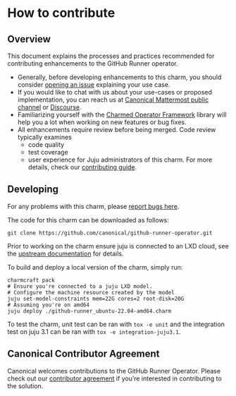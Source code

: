 # How to contribute

## Overview
This document explains the processes and practices recommended for contributing enhancements to the GitHub Runner operator.

* Generally, before developing enhancements to this charm, you should consider [opening an issue](https://github.com/canonical/github-runner-operator/issues) explaining your use case.
* If you would like to chat with us about your use-cases or proposed implementation, you can reach us at [Canonical Mattermost public channel](https://chat.charmhub.io/charmhub/channels/charm-dev) or [Discourse](https://discourse.charmhub.io/).
* Familiarizing yourself with the [Charmed Operator Framework](https://juju.is/docs/sdk) library will help you a lot when working on new features or bug fixes.
* All enhancements require review before being merged. Code review typically examines
  * code quality
  * test coverage
  * user experience for Juju administrators of this charm.
For more details, check our [contributing guide](https://github.com/canonical/is-charms-contributing-guide/blob/main/CONTRIBUTING.md).

## Developing

For any problems with this charm, please [report bugs here](https://github.com/canonical/github-runner-operator/issues).

The code for this charm can be downloaded as follows:

```
git clone https://github.com/canonical/github-runner-operator.git
```

Prior to working on the charm ensure juju is connected to an LXD cloud,  see the [upstream documentation](https://juju.is/docs/lxd-cloud) for details.

To build and deploy a local version of the charm, simply run:

```
charmcraft pack
# Ensure you're connected to a juju LXD model.
# Configure the machine resource created by the model
juju set-model-constraints mem=22G cores=2 root-disk=20G
# Assuming you're on amd64
juju deploy ./github-runner_ubuntu-22.04-amd64.charm
```

To test the charm, unit test can be ran with `tox -e unit` and the integration test on juju 3.1 can be ran with `tox -e integration-juju3.1`.

## Canonical Contributor Agreement

Canonical welcomes contributions to the GitHub Runner Operator. Please check out our [contributor agreement](https://ubuntu.com/legal/contributors) if you’re interested in contributing to the solution.
